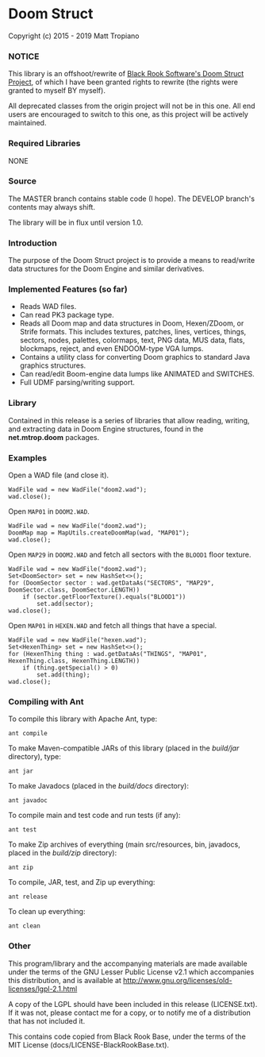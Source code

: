 # Doom Struct

Copyright (c) 2015 - 2019 Matt Tropiano  

### NOTICE

This library is an offshoot/rewrite of [Black Rook Software's Doom Struct Project](https://github.com/BlackRookSoftware/Doom), 
of which I have been granted rights to rewrite (the rights were granted to myself BY myself).

All deprecated classes from the origin project will not be in this one.
All end users are encouraged to switch to this one, as this project will be 
actively maintained.

### Required Libraries

NONE

### Source

The MASTER branch contains stable code (I hope). The DEVELOP branch's contents may always
shift. 

The library will be in flux until version 1.0. 

### Introduction

The purpose of the Doom Struct project is to provide a means to read/write
data structures for the Doom Engine and similar derivatives.

### Implemented Features (so far)

- Reads WAD files.
- Can read PK3 package type.
- Reads all Doom map and data structures in Doom, Hexen/ZDoom, or Strife 
  formats. This includes textures, patches, lines, vertices, things, sectors,
  nodes, palettes, colormaps, text, PNG data, MUS data, flats, blockmaps,
  reject, and even ENDOOM-type VGA lumps.
- Contains a utility class for converting Doom graphics to standard Java
  graphics structures.
- Can read/edit Boom-engine data lumps like ANIMATED and SWITCHES. 
- Full UDMF parsing/writing support.

### Library

Contained in this release is a series of libraries that allow reading, writing,
and extracting data in Doom Engine structures, found in the **net.mtrop.doom** 
packages. 

### Examples

Open a WAD file (and close it).

	WadFile wad = new WadFile("doom2.wad");
	wad.close();

Open `MAP01` in `DOOM2.WAD`.

	WadFile wad = new WadFile("doom2.wad");
	DoomMap map = MapUtils.createDoomMap(wad, "MAP01");
	wad.close();

Open `MAP29` in `DOOM2.WAD` and fetch all sectors with the `BLOOD1` floor texture.

	WadFile wad = new WadFile("doom2.wad");
	Set<DoomSector> set = new HashSet<>();
	for (DoomSector sector : wad.getDataAs("SECTORS", "MAP29", DoomSector.class, DoomSector.LENGTH))
		if (sector.getFloorTexture().equals("BLOOD1"))
			set.add(sector);
	wad.close();

Open `MAP01` in `HEXEN.WAD` and fetch all things that have a special.

	WadFile wad = new WadFile("hexen.wad");
	Set<HexenThing> set = new HashSet<>();
	for (HexenThing thing : wad.getDataAs("THINGS", "MAP01", HexenThing.class, HexenThing.LENGTH))
		if (thing.getSpecial() > 0)
			set.add(thing);
	wad.close();


### Compiling with Ant

To compile this library with Apache Ant, type:

	ant compile

To make Maven-compatible JARs of this library (placed in the *build/jar* directory), type:

	ant jar

To make Javadocs (placed in the *build/docs* directory):

	ant javadoc

To compile main and test code and run tests (if any):

	ant test

To make Zip archives of everything (main src/resources, bin, javadocs, placed in the *build/zip* directory):

	ant zip

To compile, JAR, test, and Zip up everything:

	ant release

To clean up everything:

	ant clean
	
### Other

This program/library and the accompanying materials
are made available under the terms of the GNU Lesser Public License v2.1
which accompanies this distribution, and is available at
http://www.gnu.org/licenses/old-licenses/lgpl-2.1.html

A copy of the LGPL should have been included in this release (LICENSE.txt).
If it was not, please contact me for a copy, or to notify me of a distribution
that has not included it. 

This contains code copied from Black Rook Base, under the terms of the MIT License (docs/LICENSE-BlackRookBase.txt).
